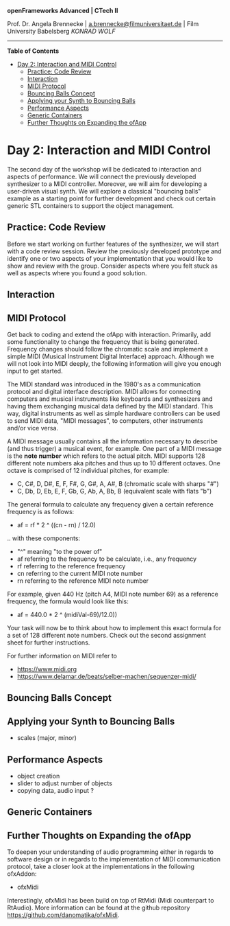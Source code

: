 <!-- ---  
title: openFrameworks Advanced
author: Angela Brennecke
affiliation: Film University Babelsberg KONRAD WOLF
date: Winter term 2019/20
---   -->
**openFrameworks Advanced | CTech II**

Prof. Dr. Angela Brennecke | a.brennecke@filmuniversitaet.de | Film University Babelsberg *KONRAD WOLF*

---

**Table of Contents**
- [Day 2: Interaction and MIDI Control](#day-2-interaction-and-midi-control)
  - [Practice: Code Review](#practice-code-review)
  - [Interaction](#interaction)
  - [MIDI Protocol](#midi-protocol)
  - [Bouncing Balls Concept](#bouncing-balls-concept)
  - [Applying your Synth to Bouncing Balls](#applying-your-synth-to-bouncing-balls)
  - [Performance Aspects](#performance-aspects)
  - [Generic Containers](#generic-containers)
  - [Further Thoughts on Expanding the ofApp](#further-thoughts-on-expanding-the-ofapp)


# Day 2: Interaction and MIDI Control

The second day of the workshop will be dedicated to interaction and aspects of performance. We will connect the previously developed synthesizer to a MIDI controller. Moreover, we will aim for developing a user-driven visual synth. We will explore a classical "bouncing balls" example as a starting point for further development and check out certain generic STL containers to support the object management.

## Practice: Code Review

Before we start working on further features of the synthesizer, we will start with a code review session. Review the previously developed prototype and identify one or two aspects of your implementation that you would like to show and review with the group. Consider aspects where you felt stuck as well as aspects where you found a good solution. 

## Interaction 



## MIDI Protocol 

Get back to coding and extend the ofApp with interaction. Primarily, add some functionality to change the frequency that is being generated. Frequency changes should follow the chromatic scale and implement a simple MIDI (Musical Instrument Digital Interface) approach. Although we will not look into MIDI deeply, the following information will give you enough input to get started.

The MIDI standard was introduced in the 1980's as a communication protocol and digital interface description. MIDI allows for connecting computers and musical instruments like keyboards and synthesizers and having them exchanging musical data defined by the MIDI standard. This way, digital instruments as well as simple hardware controllers can be used to send MIDI data, "MIDI messages", to computers, other instruments and/or vice versa. 

A MIDI message usually contains all the information necessary to describe (and thus trigger) a musical event, for example. One part of a MIDI message is the **note number** which refers to the actual pitch. MIDI supports 128 different note numbers aka pitches and thus up to 10 different octaves. One octave is comprised of 12 individual pitches, for example: 

- C, C#, D, D#, E, F, F#, G, G#, A, A#, B (chromatic scale with sharps "#")
- C, Db, D, Eb, E, F, Gb, G, Ab, A, Bb, B (equivalent scale with flats "b")

The general formula to calculate any frequency given a certain reference frequency is as follows:

- af = rf * 2 ^ ((cn - rn) / 12.0) 

.. with these components:

- "^" meaning "to the power of"
- af referring to the frequency to be calculate, i.e., any frequency
- rf referring to the reference frequency
- cn referring to the current MIDI note number
- rn referring to the reference MIDI note number

For example, given 440 Hz (pitch A4, MIDI note number 69) as a reference frequency, the formula would look like this:

- af = 440.0 * 2 ^ (midiVal-69)/12.0))

Your task will now be to think about how to implement this exact formula for a set of 128 different note numbers. Check out the second assignment sheet for further instructions. 

For further information on MIDI refer to
- https://www.midi.org
- https://www.delamar.de/beats/selber-machen/sequenzer-midi/ 



## Bouncing Balls Concept



## Applying your Synth to Bouncing Balls

- scales (major, minor)


## Performance Aspects

- object creation
- slider to adjust number of objects
- copying data, audio input ?


## Generic Containers



## Further Thoughts on Expanding the ofApp 

To deepen your understanding of audio programming either in regards to software design or in regards to the implementation of MIDI communication protocol, take a closer look at the implementations in the following ofxAddon:

- ofxMidi

Interestingly, ofxMidi has been build on top of RtMidi (Midi counterpart to RtAudio). More information can be found at the github repository https://github.com/danomatika/ofxMidi.